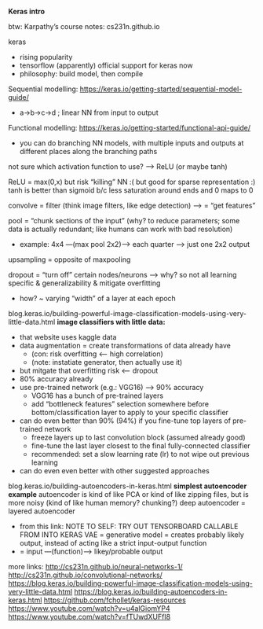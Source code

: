 **Keras intro**

btw: Karpathy’s course notes: cs231n.github.io

keras
 * rising popularity
 * tensorflow (apparently) official support for keras now
 * philosophy: build model, then compile

Sequential modelling: https://keras.io/getting-started/sequential-model-guide/
 * a->b->c->d ; linear NN from input to output

Functional modelling: https://keras.io/getting-started/functional-api-guide/
 * you can do branching NN models, with multiple inputs and outputs at different places along the branching paths

not sure which activation function to use? —> ReLU (or maybe tanh)

ReLU = max(0,x) but risk “killing” NN :( but good for sparse representation :)
tanh is better than sigmoid b/c less saturation around ends and 0 maps to 0

convolve = filter (think image filters, like edge detection) —> = “get features”

pool = “chunk sections of the input”
(why? to reduce parameters; some data is actually redundant; like humans can work with bad resolution)
 * example: 4x4 —(max pool 2x2)—> each quarter —> just one 2x2 output

upsampling = opposite of maxpooling

dropout = “turn off” certain nodes/neurons —> why? so not all learning specific & generalizability & mitigate overfitting
 * how? ~ varying “width” of a layer at each epoch

blog.keras.io/building-powerful-image-classification-models-using-very-little-data.html
**image classifiers with little data:**
 * that website uses kaggle data
 * data augmentation = create transformations of data already have
    * (con: risk overfitting <— high correlation)
    * (note: instatiate generator, then actually use it)
 * but mitgate that overfitting risk <— dropout
 * 80% accuracy already
 * use pre-trained network (e.g.: VGG16) —> 90% accuracy
    * VGG16 has a bunch of pre-trained layers
    * add “bottleneck features” selection somewhere before bottom/classification layer to apply to your specific classifier
 * can do even better than 90% (94%) if you fine-tune top layers of pre-trained network
    * freeze layers up to last convolution block (assumed already good)
    * fine-tune the last layer closest to the final fully-connected classifier
    * recommended: set a slow learning rate (lr) to not wipe out previous learning
 * can do even even better with other suggested approaches

blog.keras.io/building-autoencoders-in-keras.html
**simplest autoencoder example**
autoencoder is kind of like PCA or kind of like zipping files, but is more noisy (kind of like human memory? chunking?)
deep autoencoder = layered autoencoder
 * from this link: NOTE TO SELF: TRY OUT TENSORBOARD CALLABLE FROM INTO KERAS
VAE = generative model = creates probably likely output, instead of acting like a strict input-output function
 * = input —(function)—> likey/probable output

more links:
http://cs231n.github.io/neural-networks-1/
http://cs231n.github.io/convolutional-networks/
https://blog.keras.io/building-powerful-image-classification-models-using-very-little-data.html
https://blog.keras.io/building-autoencoders-in-keras.html
https://github.com/fchollet/keras-resources
https://www.youtube.com/watch?v=u4alGiomYP4
https://www.youtube.com/watch?v=fTUwdXUFfI8
